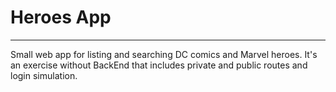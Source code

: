 # Heroes App
***
Small web app for listing and searching DC comics and Marvel heroes. It's an exercise without BackEnd that includes private and public routes and login simulation.
